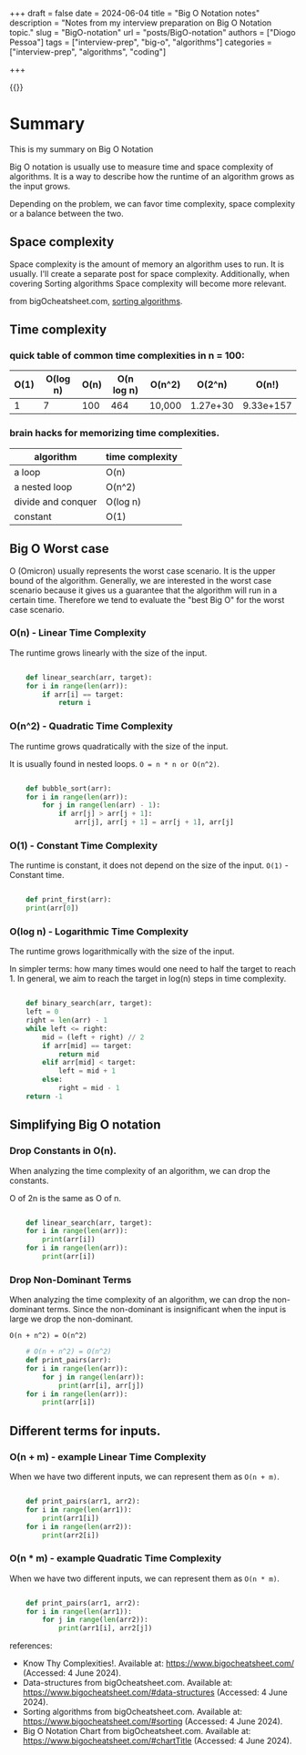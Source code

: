 +++
draft = false
date = 2024-06-04
title = "Big O Notation notes"
description = "Notes from my interview preparation on Big O Notation topic."
slug = "BigO-notation"
url = "posts/BigO-notation"
authors = ["Diogo Pessoa"]
tags = ["interview-prep", "big-o", "algorithms"]
categories = ["interview-prep", "algorithms", "coding"]

+++

{{<toc>}}

# Summary

This is my summary on Big O Notation

Big O notation is usually use to measure time and space complexity of algorithms. It is
a way to describe how the runtime of an algorithm grows as the input grows.

Depending on the problem, we can favor time complexity, space complexity or a balance
between the two.

## Space complexity

Space complexity is the amount of memory an algorithm uses to run. It is usually. I'll
create a separate post for space complexity. Additionally, when covering Sorting
algorithms Space complexity will become more relevant.

from bigOcheatsheet.com, [sorting algorithms](https://www.bigocheatsheet.com/#sorting).

## Time complexity

### quick table of common time complexities in n = 100:

| O(1) | O(log n) | O(n) | O(n log n) | O(n^2) | O(2^n)   | O(n!)     |
|------|----------|------|------------|--------|----------|-----------|
| 1    | 7        | 100  | 464        | 10,000 | 1.27e+30 | 9.33e+157 |

### brain hacks for memorizing time complexities.

| algorithm          | time complexity | 
|--------------------|-----------------|
| a loop             | O(n)            |
| a nested loop      | O(n^2)          |
| divide and conquer | O(log n)        |
| constant           | O(1)            |

## Big O Worst case

O (Omicron) usually represents the worst case scenario. It is the upper bound of the
algorithm.
Generally, we are interested in the worst case scenario because it gives us a guarantee
that the algorithm will run in a certain time. Therefore we tend to evaluate the "best
Big O" for the worst case scenario.

### O(n) - Linear Time Complexity

The runtime grows linearly with the size of the input.

```python

    def linear_search(arr, target):
    for i in range(len(arr)):
        if arr[i] == target:
            return i
```

### O(n^2) - Quadratic Time Complexity

The runtime grows quadratically with the size of the input.

It is usually found in nested loops. `O = n * n or O(n^2)`.

```python

    def bubble_sort(arr):
    for i in range(len(arr)):
        for j in range(len(arr) - 1):
            if arr[j] > arr[j + 1]:
                arr[j], arr[j + 1] = arr[j + 1], arr[j]
```

### O(1) - Constant Time Complexity

The runtime is constant, it does not depend on the size of the input. `O(1)` - Constant
time.

```python

    def print_first(arr):
    print(arr[0])
```

### O(log n) - Logarithmic Time Complexity

The runtime grows logarithmically with the size of the input.

In simpler terms: how many times would one need to half the target to reach 1. In
general, we aim to reach the target in log(n) steps in time complexity.

```python

    def binary_search(arr, target):
    left = 0
    right = len(arr) - 1
    while left <= right:
        mid = (left + right) // 2
        if arr[mid] == target:
            return mid
        elif arr[mid] < target:
            left = mid + 1
        else:
            right = mid - 1
    return -1
```

## Simplifying Big O notation

### Drop Constants in O(n).

When analyzing the time complexity of an algorithm, we can drop the constants.

O of 2n is the same as O of n.

```python

    def linear_search(arr, target):
    for i in range(len(arr)):
        print(arr[i])
    for i in range(len(arr)):
        print(arr[i])
```

### Drop Non-Dominant Terms

When analyzing the time complexity of an algorithm, we can drop the non-dominant terms.
Since the non-dominant is insignificant when the input is large we drop the
non-dominant.

`O(n + n^2) = O(n^2)`

```python
    # O(n + n^2) = O(n^2)
    def print_pairs(arr):
    for i in range(len(arr)):
        for j in range(len(arr)):
            print(arr[i], arr[j])
    for i in range(len(arr)):
        print(arr[i])
```

## Different terms for inputs.

### O(n + m) - example Linear Time Complexity

When we have two different inputs, we can represent them as `O(n + m)`.

```python

    def print_pairs(arr1, arr2):
    for i in range(len(arr1)):
        print(arr1[i])
    for i in range(len(arr2)):
        print(arr2[i])
```

### O(n * m) - example Quadratic Time Complexity

When we have two different inputs, we can represent them as `O(n * m)`.

```python

    def print_pairs(arr1, arr2):
    for i in range(len(arr1)):
        for j in range(len(arr2)):
            print(arr1[i], arr2[j])
```

references:

* Know Thy Complexities!. Available at: https://www.bigocheatsheet.com/ (Accessed: 4
  June 2024).
* Data-structures from bigOcheatsheet.com. Available at:
  https://www.bigocheatsheet.com/#data-structures (Accessed: 4 June 2024).
* Sorting algorithms from bigOcheatsheet.com. Available at:
  https://www.bigocheatsheet.com/#sorting (Accessed: 4 June 2024).
* Big O Notation Chart from bigOcheatsheet.com. Available at:
  https://www.bigocheatsheet.com/#chartTitle (Accessed: 4 June 2024).
